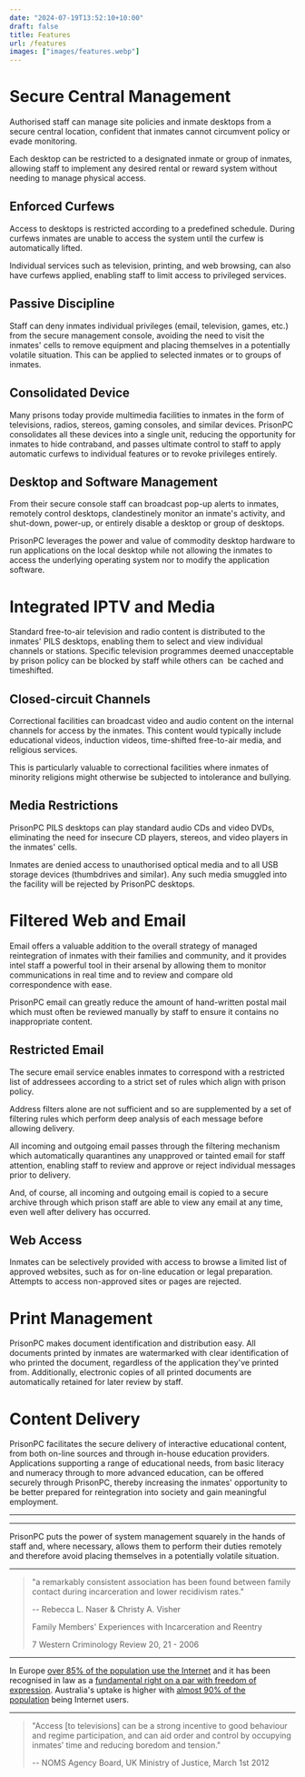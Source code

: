 ```yaml
---
date: "2024-07-19T13:52:10+10:00"
draft: false
title: Features
url: /features
images: ["images/features.webp"]
---
```


# Secure Central Management

Authorised staff can manage site policies and inmate desktops from a secure central location, confident that inmates cannot circumvent policy or evade monitoring.

Each desktop can be restricted to a designated inmate or group of inmates, allowing staff to implement any desired rental or reward system without needing to manage physical access.

## Enforced Curfews

Access to desktops is restricted according to a predefined schedule. During curfews inmates are unable to access the system until the curfew is automatically lifted.

Individual services such as television, printing, and web browsing, can also have curfews applied, enabling staff to limit access to privileged services.

## Passive Discipline

Staff can deny inmates individual privileges (email, television, games, etc.) from the secure management console, avoiding the need to visit the inmates' cells to remove equipment and placing themselves in a potentially volatile situation. This can be applied to selected inmates or to groups of inmates.

## Consolidated Device

Many prisons today provide multimedia facilities to inmates in the form of televisions, radios, stereos, gaming consoles, and similar devices. PrisonPC consolidates all these devices into a single unit, reducing the opportunity for inmates to hide contraband, and passes ultimate control to staff to apply automatic curfews to individual features or to revoke privileges entirely.

## Desktop and Software Management

From their secure console staff can broadcast pop-up alerts to inmates, remotely control desktops, clandestinely monitor an inmate's activity, and shut-down, power-up, or entirely disable a desktop or group of desktops.

PrisonPC leverages the power and value of commodity desktop hardware to run applications on the local desktop while not allowing the inmates to access the underlying operating system nor to modify the application software.

# Integrated IPTV and Media

Standard free-to-air television and radio content is distributed to the inmates' PILS desktops, enabling them to select and view individual channels or stations. Specific television programmes deemed unacceptable by prison policy can be blocked by staff while others can  be cached and timeshifted.

## Closed-circuit Channels

Correctional facilities can broadcast video and audio content on the internal channels for access by the inmates. This content would typically include educational videos, induction videos, time-shifted free-to-air media, and religious services.

This is particularly valuable to correctional facilities where inmates of minority religions might otherwise be subjected to intolerance and bullying.

## Media Restrictions

PrisonPC PILS desktops can play standard audio CDs and video DVDs, eliminating the need for insecure CD players, stereos, and video players in the inmates' cells.

Inmates are denied access to unauthorised optical media and to all USB storage devices (thumbdrives and similar). Any such media smuggled into the facility will be rejected by PrisonPC desktops.

# Filtered Web and Email

Email offers a valuable addition to the overall strategy of managed reintegration of inmates with their families and community, and it provides intel staff a powerful tool in their arsenal by allowing them to monitor communications in real time and to review and compare old correspondence with ease.

PrisonPC email can greatly reduce the amount of hand-written postal mail which must often be reviewed manually by staff to ensure it contains no inappropriate content.

## Restricted Email

The secure email service enables inmates to correspond with a restricted list of addressees according to a strict set of rules which align with prison policy.

Address filters alone are not sufficient and so are supplemented by a set of filtering rules which perform deep analysis of each message before allowing delivery.

All incoming and outgoing email passes through the filtering mechanism which automatically quarantines any unapproved or tainted email for staff attention, enabling staff to review and approve or reject individual messages prior to delivery.

And, of course, all incoming and outgoing email is copied to a secure archive through which prison staff are able to view any email at any time, even well after delivery has occurred.

## Web Access

Inmates can be selectively provided with access to browse a limited list of approved websites, such as for on-line education or legal preparation. Attempts to access non-approved sites or pages are rejected.

# Print Management

PrisonPC makes document identification and distribution easy. All documents printed by inmates are watermarked with clear identification of who printed the document, regardless of the application they've printed from. Additionally, electronic copies of all printed documents are automatically retained for later review by staff.

# Content Delivery

PrisonPC facilitates the secure delivery of interactive educational content, from both on-line sources and through in-house education providers. Applications supporting a range of educational needs, from basic literacy and numeracy through to more advanced education, can be offered securely through PrisonPC, thereby increasing the inmates' opportunity to be better prepared for reintegration into society and gain meaningful employment.

---

---

 PrisonPC puts the power of system management squarely in the hands of staff and, where necessary, allows them to perform their duties remotely and therefore avoid placing themselves in a potentially volatile situation.

---

> "a remarkably consistent association has been found between family contact during incarceration and lower recidivism rates."
>
> -- Rebecca L. Naser & Christy A. Visher 
>
> Family Members' Experiences with Incarceration and Reentry
>
> 7 Western Criminology Review 20, 21 - 2006

---

In Europe [over 85% of the population use the Internet](http://www.internetworldstats.com/stats4.htm) and it has been recognised in law as a [fundamental right on a par with freedom of expression](http://www.zdnet.com/eu-lawmakers-vote-to-introduce-net-neutrality-3039648565/). Australia's uptake is higher with [almost 90% of the population](http://www.internetworldstats.com/pacific.htm#au) being Internet users.


---

> "Access [to televisions] can be a strong incentive to good behaviour and regime participation, and can aid order and control by occupying inmates’ time and reducing boredom and tension."
>
> -- NOMS Agency Board, UK Ministry of Justice, March 1st 2012
